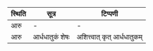 | स्थिति | सूत्र | टिप्पणी |
| ----- | ------- | ------ |
| आरु | - | - |
| आरु | आर्धधातुकं शेषः | अशित्त्वात् कृत् आर्धधातुकम् |
